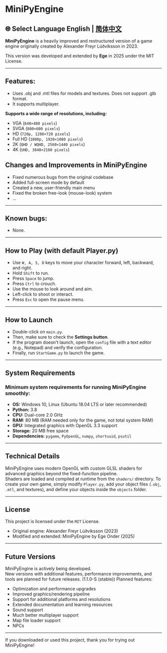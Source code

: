 # MiniPyEngine
## 🌐 Select Language English | [简体中文](readme.cn.md)
**MiniPyEngine** is a heavily improved and restructured version of a game engine originally created by Alexander Freyr Lúðvíksson in 2023.

This version was developed and extended by **Ege** in 2025 under the MIT License.

---

## Features:
- Uses .obj and .mtl files for models and textures. Does not support .glb format.
- It supports multiplayer.

**Supports a wide range of resolutions, including:**
- VGA (`640×480 pixels`)
- SVGA (`800×600 pixels`)
- HD (`720p, 1280×720 pixels`)
- Full HD (`1080p, 1920×1080 pixels`)
- 2K (`QHD / WQHD, 2560×1440 pixels`)
- 4K (`UHD, 3840×2160 pixels`) 

## Changes and Improvements in MiniPyEngine
- Fixed numerous bugs from the original codebase  
- Added full-screen mode by default  
- Created a new, user-friendly main menu    
- Fixed the broken free-look (mouse-look) system
- ...

---

## Known bugs:
- None.
  
---

## How to Play (with default Player.py)
- Use `W, A, S, D` keys to move your character forward, left, backward, and right.
- Hold `Shift` to run.
- Press `Space` to jump.
- Press `Ctrl` to crouch.
- Use the mouse to look around and aim.
- Left-click to shoot or interact.
- Press `Esc` to open the pause menu.

---

## How to Launch

- Double-click on `main.py`.  
- Then, make sure to check the **Settings button**.  
- If the program doesn't launch, open the `config` file with a text editor (e.g., Notepad) and verify the configuration.  
- Finally, run `StartGame.py` to launch the game.

---

## System Requirements

### Minimum system requirements for running **MiniPyEngine** smoothly:
- **OS:** Windows 10, Linux (Ubuntu 18.04 LTS or later recommended)
- **Python:** 3.8  
- **CPU:** Dual-core 2.0 GHz  
- **RAM:** 80 MB (RAM needed only for the game, not total system RAM)
- **GPU:** Integrated graphics with OpenGL 3.3 support  
- **Storage:** 20 MB free space  
- **Dependencies:** `pygame`, `PyOpenGL`, `numpy`, `shortuuid`, `psutil`

---

## Technical Details

MiniPyEngine uses modern OpenGL with custom GLSL shaders for advanced graphics beyond the fixed-function pipeline.  
Shaders are loaded and compiled at runtime from the `shaders/` directory.
To create your own game, simply modify `Player.py`, add your object files (`.obj`, `.mtl`, and textures), and define your objects inside the `objects` folder.





---

## License

This project is licensed under the `MIT` License.

- Original engine: Alexander Freyr Lúðvíksson (2023)  
- Modified and extended: MiniPyEngine by Ege Onder (2025)

---

## Future Versions

MiniPyEngine is actively being developed.  
New versions with additional features, performance improvements, and tools are planned for future releases. (1.1.0-S (stable))
Planned features:

- Optimization and performance upgrades  
- Improved graphics/rendering pipeline  
- Support for additional platforms and resolutions  
- Extended documentation and learning resources
- Sound support
- Much better multiplayer support
- Map file loader support
- NPCs
---

If you downloaded or used this project, thank you for trying out MiniPyEngine!
